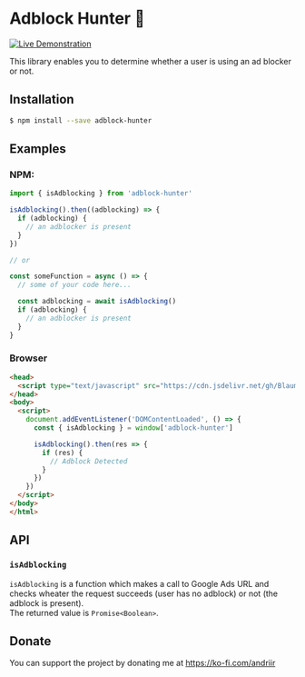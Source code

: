 # Adblock Hunter 🔫

[![Live Demonstration](https://img.shields.io/badge/LIVE%20DEMO-AVAILABLE-green.svg)](https://blaumaus.github.io/adblock-hunter/public/)

This library enables you to determine whether a user is using an ad blocker or not.

## Installation
```bash
$ npm install --save adblock-hunter
```

## Examples
### NPM:
```javascript
import { isAdblocking } from 'adblock-hunter'

isAdblocking().then((adblocking) => {
  if (adblocking) {
    // an adblocker is present
  }
})

// or

const someFunction = async () => {
  // some of your code here...

  const adblocking = await isAdblocking()
  if (adblocking) {
    // an adblocker is present
  }
}
```

### Browser
```html
<head>
  <script type="text/javascript" src="https://cdn.jsdelivr.net/gh/Blaumaus/adblock-hunter/dist/adblock-hunter.js" defer></script>
</head>
<body>
  <script>
    document.addEventListener('DOMContentLoaded', () => {
      const { isAdblocking } = window['adblock-hunter']

      isAdblocking().then(res => {
        if (res) {
          // Adblock Detected
        }
      })
    })
  </script>
</body>
</html>
```

## API
### `isAdblocking`
`isAdblocking` is a function which makes a call to Google Ads URL and checks wheater the request succeeds (user has no adblock) or not (the adblock is present).\
The returned value is `Promise<Boolean>`.

## Donate
You can support the project by donating me at https://ko-fi.com/andriir
